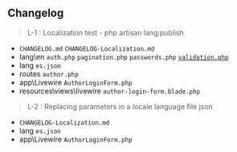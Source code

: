 ## Changelog
> L-1 : Localization test - php artisan lang:publish

- `CHANGELOG.md`  `CHANGELOG-Localization.md`
- lang\en    `auth.php`    `pagination.php`    `passwords.php`    [`validation.php`](./lang/en/validation.php "Validation Language Lines")
- lang    `es.json`
- routes    `author.php` 
- app\Livewire   `AuthorLoginForm.php`
- resources\views\livewire    `author-login-form.blade.php`

> L-2 : Replacing parameters in a locale language file json

- `CHANGELOG-Localization.md`
- lang    `es.json`
- app\Livewire   `AuthorLoginForm.php`